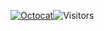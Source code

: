 [![Octocat](https://img.shields.io/badge/-Octocat-181717?style=for-the-badge&logo=github&logoColor=white&logoWidth=30)](https://github.com/danhtienfuh)![Visitors](https://api.visitorbadge.io/api/visitors?path=https://github.com/danhtienfuh&label=🚀%20VISITORS&labelColor=%23000000&countColor=%23ffffff&style=for-the-badge&logo=github)

